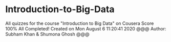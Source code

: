 # Introduction-to-Big-Data
All quizzes for the course "Introduction to Big Data" on Cousera  Score 100%  All Completed!  Created on Mon August 6 11:20:41 2020  @@@ Author: Subham Khan &amp; Shumona Ghosh @@@
